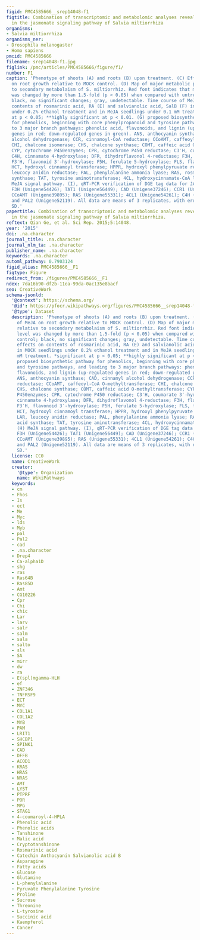 ```yaml
---
figid: PMC4585666__srep14048-f1
figtitle: Combination of transcriptomic and metabolomic analyses reveals a JAZ repressor
  in the jasmonate signaling pathway of Salvia miltiorrhiza
organisms:
- Salvia miltiorrhiza
organisms_ner:
- Drosophila melanogaster
- Homo sapiens
pmcid: PMC4585666
filename: srep14048-f1.jpg
figlink: /pmc/articles/PMC4585666/figure/f1/
number: F1
caption: 'Phenotype of shoots (A) and roots (B) upon treatment. (C) Effects of MeJA
  on root growth relative to MOCK control. (D) Map of major metabolic pathways relative
  to secondary metabolaism of S. miltiorrhiz. Red font indicates that metabolite level
  was changed by more than 1.5-fold (p < 0.05) when compared with untreated control;
  black, no significant changes; gray, undetectable. Time course of MeJA effects on
  contents of rosmarinic acid, RA (E) and salvianolic acid, SalB (F) in MOCK seedlings
  under 0.2% ethanol treatment and in MeJA seedlings under 0.1 mM treatment. *significant
  at p < 0.05; **highly significant at p < 0.01. (G) proposed biosynthetic pathway
  for phenolics, beginning with core phenylpropanoid and tyrosine pathways, and leading
  to 3 major branch pathways: phenolic acid, flavonoids, and lignin (up-regulated
  genes in red; down-regulated genes in green). ANS, anthocyanin synthase; CAD, cinnamyl
  alcohol dehydrogenase; CCR, cinnamoyl-CoA reductase; CCoAMT, caffeoyl-CoA O-methyltransferase;
  CHI, chalcone isomerase; CHS, chalcone synthase; COMT, caffeic acid O-methyltransferase;
  CYP, cytochrome P450enzymes; CPR, cytochrome P450 reductase; C3′H, coumarate 3′-hydroxylase;
  C4H, cinnamate 4-hydroxylase; DFR, dihydroflavonol 4-reductase; F3H, flavanone 3-hydroxylase;
  F3′H, flavonoid 3′-hydroxylase; F5H, ferulate 5-hydroxylase; FLS, flavonol synthase;
  HCT, hydroxyl cinnamoyl transferase; HPPR, hydroxyl phenylpyruvate reductase; LAR,
  leucocy anidin reductase; PAL, phenylalanine ammonia lyase; RAS, rosmarinic acid
  synthase; TAT, tyrosine aminotransferase; 4CL, hydroxycinnamate-CoA ligase. (H)
  MeJA signal pathway. (I), qRT-PCR verification of DGE tag data for JAZ (Unigene36977);
  F3H (Unigene54426); TAT1 (Unigene56449); CAD (Unigene37246); CCR1 (Unigene53802);
  CCoAMT (Unigene39895); RAS (Unigene55331); 4CL1 (Unigene54261); C4H (Unigene53935)
  and PAL2 (Unigene52119). All data are means of 3 replicates, with error bars indicating
  SD.'
papertitle: Combination of transcriptomic and metabolomic analyses reveals a JAZ repressor
  in the jasmonate signaling pathway of Salvia miltiorrhiza.
reftext: Qian Ge, et al. Sci Rep. 2015;5:14048.
year: '2015'
doi: .na.character
journal_title: .na.character
journal_nlm_ta: .na.character
publisher_name: .na.character
keywords: .na.character
automl_pathway: 0.7903124
figid_alias: PMC4585666__F1
figtype: Figure
redirect_from: /figures/PMC4585666__F1
ndex: 7da16b90-df2b-11ea-99da-0ac135e8bacf
seo: CreativeWork
schema-jsonld:
  '@context': https://schema.org/
  '@id': https://pfocr.wikipathways.org/figures/PMC4585666__srep14048-f1.html
  '@type': Dataset
  description: 'Phenotype of shoots (A) and roots (B) upon treatment. (C) Effects
    of MeJA on root growth relative to MOCK control. (D) Map of major metabolic pathways
    relative to secondary metabolaism of S. miltiorrhiz. Red font indicates that metabolite
    level was changed by more than 1.5-fold (p < 0.05) when compared with untreated
    control; black, no significant changes; gray, undetectable. Time course of MeJA
    effects on contents of rosmarinic acid, RA (E) and salvianolic acid, SalB (F)
    in MOCK seedlings under 0.2% ethanol treatment and in MeJA seedlings under 0.1
    mM treatment. *significant at p < 0.05; **highly significant at p < 0.01. (G)
    proposed biosynthetic pathway for phenolics, beginning with core phenylpropanoid
    and tyrosine pathways, and leading to 3 major branch pathways: phenolic acid,
    flavonoids, and lignin (up-regulated genes in red; down-regulated genes in green).
    ANS, anthocyanin synthase; CAD, cinnamyl alcohol dehydrogenase; CCR, cinnamoyl-CoA
    reductase; CCoAMT, caffeoyl-CoA O-methyltransferase; CHI, chalcone isomerase;
    CHS, chalcone synthase; COMT, caffeic acid O-methyltransferase; CYP, cytochrome
    P450enzymes; CPR, cytochrome P450 reductase; C3′H, coumarate 3′-hydroxylase; C4H,
    cinnamate 4-hydroxylase; DFR, dihydroflavonol 4-reductase; F3H, flavanone 3-hydroxylase;
    F3′H, flavonoid 3′-hydroxylase; F5H, ferulate 5-hydroxylase; FLS, flavonol synthase;
    HCT, hydroxyl cinnamoyl transferase; HPPR, hydroxyl phenylpyruvate reductase;
    LAR, leucocy anidin reductase; PAL, phenylalanine ammonia lyase; RAS, rosmarinic
    acid synthase; TAT, tyrosine aminotransferase; 4CL, hydroxycinnamate-CoA ligase.
    (H) MeJA signal pathway. (I), qRT-PCR verification of DGE tag data for JAZ (Unigene36977);
    F3H (Unigene54426); TAT1 (Unigene56449); CAD (Unigene37246); CCR1 (Unigene53802);
    CCoAMT (Unigene39895); RAS (Unigene55331); 4CL1 (Unigene54261); C4H (Unigene53935)
    and PAL2 (Unigene52119). All data are means of 3 replicates, with error bars indicating
    SD.'
  license: CC0
  name: CreativeWork
  creator:
    '@type': Organization
    name: WikiPathways
  keywords:
  - cm
  - Fhos
  - Is
  - ect
  - Me
  - Myc
  - lds
  - Myb
  - pal
  - Pal2
  - cad
  - .na.character
  - Drep4
  - Ca-alpha1D
  - shg
  - ras
  - Ras64B
  - Ras85D
  - Amt
  - CG10226
  - Cpr
  - Chi
  - chic
  - Lar
  - larv
  - salr
  - salm
  - sala
  - salto
  - sls
  - SA
  - mirr
  - dw
  - ra
  - E(spl)mgamma-HLH
  - ef
  - ZNF346
  - TNFRSF9
  - ECT
  - MYC
  - COL1A1
  - COL1A2
  - MYB
  - PAM
  - LRIT1
  - SHCBP1
  - SPINK1
  - CAD
  - DFFB
  - ACOD1
  - KRAS
  - HRAS
  - NRAS
  - AMT
  - LYST
  - PTPRF
  - POR
  - MPG
  - STAG1
  - 4-coumaroyl-4-HPLA
  - Phenolic acid
  - Phenolic acids
  - Tanshinone
  - Malic acid
  - Cryptotanshinone
  - Rosmarinic acid
  - Catechin Anthocyanin Salvianolic acid B
  - Asparagine
  - Fatty acids
  - Glucose
  - Glutamine
  - L-phenylalanine
  - Pyruvate Phenylalanine Tyrosine
  - Proline
  - Sucrose
  - Threonine
  - L-tyrosine
  - Succinic acid
  - Kaempferol
  - Cancer
---
```

